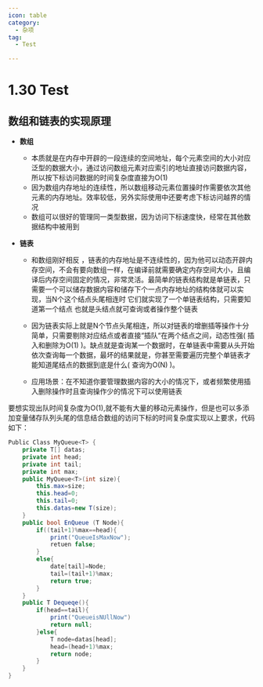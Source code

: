 ```yaml
---
icon: table
category:
  - 杂项
tag:
  - Test

---
```

# 1.30 Test

## 数组和链表的实现原理

- **数组**
  - 本质就是在内存中开辟的一段连续的空间地址，每个元素空间的大小对应泛型的数据大小，通过访问数组元素对应索引的地址直接访问数据内容，所以按下标访问数据的时间复杂度直接为O(1)
  - 因为数组内存地址的连续性，所以数组移动元素位置操时作需要依次其他元素的内存地址。效率较低，另外实际使用中还要考虑下标访问越界的情况
  - 数组可以很好的管理同一类型数据，因为访问下标速度快，经常在其他数据结构中被用到

- **链表**

  - 和数组刚好相反 ，链表的内存地址是不连续性的，因为他可以动态开辟内存空间，不会有要向数组一样，在编译前就需要确定内存空间大小，且编译后内存空间固定的情况，非常灵活。最简单的链表结构就是单链表，只需要一个可以储存数据内容和储存下个一点内存地址的结构体就可以实现，当N个这个结点头尾相连时 它们就实现了一个单链表结构，只需要知道第一个结点 也就是头结点就可查询或者操作整个链表

  - 因为链表实际上就是N个节点头尾相连，所以对链表的增删插等操作十分简单，只需要剔除对应结点或者直接“插队“在两个结点之间，动态性强( 插入和删除为O(1) )。缺点就是查询某一个数据时，在单链表中需要从头开始依次查询每一个数据，最坏的结果就是，你甚至需要遍历完整个单链表才能知道尾结点的数据到底是什么( 查询为O(N) )。

  - 应用场景：在不知道你要管理数据内容的大小的情况下，或者频繁使用插入删除操作时且查询操作少的情况下可以使用链表

要想实现出队时间复杂度为O(1),就不能有大量的移动元素操作，但是也可以多添加变量储存队列头尾的信息结合数组的访问下标的时间复杂度实现以上要求，代码如下：

```c#
Public Class MyQueue<T> {
    private T[] datas;
    private int head;
    private int tail;
    private int max;
    public MyQueue<T>(int size){ 
        this.max=size;
        this.head=0;
        this.tail=0;
        this.datas=new T(size);
    }
    public bool EnQueue (T Node){
        if((tail+1)%max==head){
            print("QueueIsMaxNow");
            retuen false;
        }
        else{
            date[tail]=Node;
            tail=(tail+1)%max;
            return true;
        }
    }
    public T Dequeqe(){ 
        if(head==tail){
            print("QueueisNUllNow")
            return null;
        }else{
            T node=datas[head];
            head=(head+1)%max;
            return node;
        }        
    }
}
```
